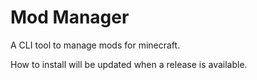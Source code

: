# Mod Manager

A CLI tool to manage mods for minecraft.

How to install will be updated when a release is available.
